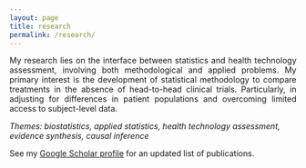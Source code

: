 ```yaml
---
layout: page
title: research
permalink: /research/
---
```


<p align="justify">My research lies on the interface between statistics and health technology assessment, involving both methodological and applied problems. 
  My primary interest is the development of statistical methodology to compare treatments in the absence of head-to-head clinical trials. Particularly, in adjusting for differences in patient populations and overcoming limited access to subject-level data.</p> 
  
<i>Themes: biostatistics, applied statistics, health technology assessment, evidence synthesis, causal inference</i>

<p align="justify">See my <a href="https://scholar.google.co.uk/citations?user=B1kFX0MAAAAJ&hl=en">Google Scholar profile</a> for an updated list of publications.</p>  
